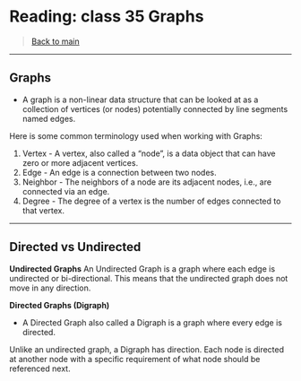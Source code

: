 # Reading: class 35 Graphs 

> [Back to  main](./README.md)
---------------------------
## Graphs
- A graph is a non-linear data structure that can be looked at as a collection of vertices (or nodes) potentially connected by line segments named edges.

Here is some common terminology used when working with Graphs:

1. Vertex - A vertex, also called a “node”, is a data object that can have zero or more adjacent vertices.
2. Edge - An edge is a connection between two nodes.
3. Neighbor - The neighbors of a node are its adjacent nodes, i.e., are connected via an edge.
4. Degree - The degree of a vertex is the number of edges connected to that vertex.

*************************************************
## Directed vs Undirected
**Undirected Graphs**
An Undirected Graph is a graph where each edge is undirected or bi-directional. This means that the undirected graph does not move in any direction.

**Directed Graphs (Digraph)**
- A Directed Graph also called a Digraph is a graph where every edge is directed.

Unlike an undirected graph, a Digraph has direction. Each node is directed at another node with a specific requirement of what node should be referenced next.
